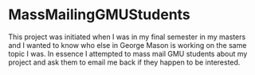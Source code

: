 # MassMailingGMUStudents
This project was initiated when I was in my final semester in my masters and I wanted to know who else in George Mason is working on the same topic I was. In essence I attempted to mass mail GMU students about my project and ask them to email me back if they happen to be interested. 
